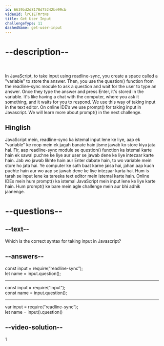```yaml
---
id: 6639bd2d8170d75242be99cb
videoId: lrCIETMrtNs
title: Get User Input
challengeType: 11
dashedName: get-user-input
---
```


# --description--

<br>
<br>
In JavaScript, to take input using readline-sync, you create a space called a "variable" to store the answer. Then, you use the question() function from the readline-sync module to ask a question and wait for the user to type an answer. Once they type the answer and press Enter, it's stored in the variable. It's like having a chat with the computer, where you ask it something, and it waits for you to respond.
We use this way of taking input in the text editor. On online IDE’s we use prompt() for taking input in Javascript. We will learn more about prompt() in the next challenge.
<h2>Hinglish</h2>
JavaScript mein, readline-sync ka istemal input lene ke liye, aap ek "variable" ke roop mein ek jagah banate hain jisme jawab ko store kiya jata hai. Fir, aap readline-sync module se question() function ka istemal karte hain ek sawal puchne ke liye aur user se jawab dene ke liye intezaar karte hain. Jab wo jawab likhte hain aur Enter dabate hain, to wo variable mein store ho jata hai. Ye computer ke sath baat karne jaisa hai, jahan aap kuch puchte hain aur wo aap se jawab dene ke liye intezaar karta hai.
Hum is tarah se input lene ka tareeka text editor mein istemal karte hain. Online IDEs mein hum prompt() ka istemal JavaScript mein input lene ke liye karte hain. Hum prompt() ke bare mein agle challenge mein aur bhi adhik jaanenge.

# --questions--

## --text--

Which is the correct syntax for taking input in Javascript?


## --answers--

const input = require(“readline-sync”);<br>
let name = input.question();


---

const input = require(“input”);<br>
const name = input.question();

---

var input = require(“readline-sync”);<br>
let name = input().question()

## --video-solution--

1
